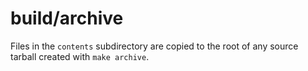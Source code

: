 # build/archive

Files in the `contents` subdirectory are copied to the root of any source
tarball created with `make archive`.
